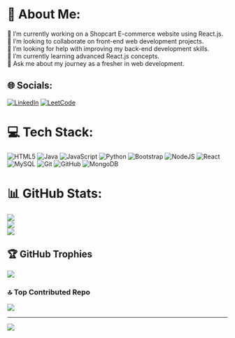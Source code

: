 # 💫 About Me:
🔭 I’m currently working on a Shopcart E-commerce website using React.js.  <br>👯 I’m looking to collaborate on front-end web development projects.  <br>🤝 I’m looking for help with improving my back-end development skills.  <br>🌱 I’m currently learning advanced React.js concepts.  <br>💬 Ask me about my journey as a fresher in web development.


## 🌐 Socials:
[![LinkedIn](https://img.shields.io/badge/LinkedIn-%230077B5.svg?logo=linkedin&logoColor=white)](https://www.linkedin.com/in/vishwanathan-a-84bb8a249/) [![LeetCode](https://img.shields.io/badge/LeetCode-%23FFA116.svg?logo=leetcode&logoColor=white)](https://leetcode.com/u/vishwanathan25112003/)


# 💻 Tech Stack:
![HTML5](https://img.shields.io/badge/html5-%23E34F26.svg?style=for-the-badge&logo=html5&logoColor=white) ![Java](https://img.shields.io/badge/java-%23ED8B00.svg?style=for-the-badge&logo=openjdk&logoColor=white) ![JavaScript](https://img.shields.io/badge/javascript-%23323330.svg?style=for-the-badge&logo=javascript&logoColor=%23F7DF1E) ![Python](https://img.shields.io/badge/python-3670A0?style=for-the-badge&logo=python&logoColor=ffdd54) ![Bootstrap](https://img.shields.io/badge/bootstrap-%238511FA.svg?style=for-the-badge&logo=bootstrap&logoColor=white) ![NodeJS](https://img.shields.io/badge/node.js-6DA55F?style=for-the-badge&logo=node.js&logoColor=white) ![React](https://img.shields.io/badge/react-%2320232a.svg?style=for-the-badge&logo=react&logoColor=%2361DAFB) ![MySQL](https://img.shields.io/badge/mysql-4479A1.svg?style=for-the-badge&logo=mysql&logoColor=white) ![Git](https://img.shields.io/badge/git-%23F05033.svg?style=for-the-badge&logo=git&logoColor=white) ![GitHub](https://img.shields.io/badge/github-%23121011.svg?style=for-the-badge&logo=github&logoColor=white) ![MongoDB](https://img.shields.io/badge/MongoDB-%234ea94b.svg?style=for-the-badge&logo=mongodb&logoColor=white)
# 📊 GitHub Stats:
![](https://github-readme-stats.vercel.app/api?username=VishwanathanA&theme=dark&hide_border=false&include_all_commits=false&count_private=false)<br/>
![](https://github-readme-streak-stats.herokuapp.com/?user=VishwanathanA&theme=dark&hide_border=false)<br/>
![](https://github-readme-stats.vercel.app/api/top-langs/?username=VishwanathanA&theme=dark&hide_border=false&include_all_commits=false&count_private=false&layout=compact)

## 🏆 GitHub Trophies
![](https://github-profile-trophy.vercel.app/?username=VishwanathanA&theme=radical&no-frame=false&no-bg=true&margin-w=4)

### 🔝 Top Contributed Repo
![](https://github-contributor-stats.vercel.app/api?username=VishwanathanA&limit=5&theme=dark&combine_all_yearly_contributions=true)

---
[![](https://visitcount.itsvg.in/api?id=VishwanathanA&icon=0&color=0)](https://visitcount.itsvg.in)

<!-- Proudly created with GPRM ( https://gprm.itsvg.in ) -->
